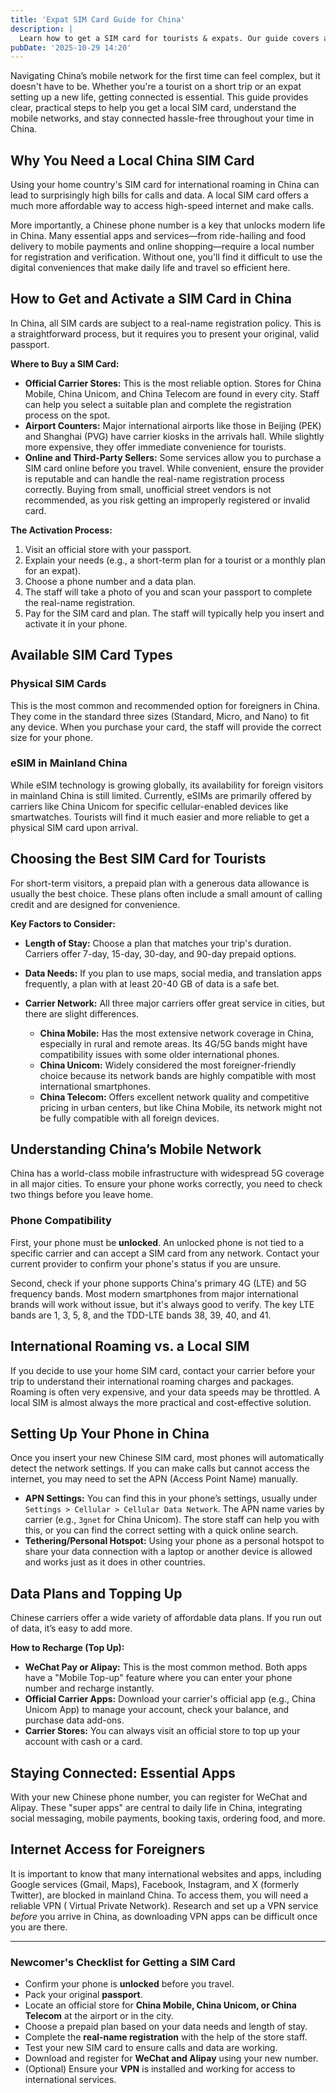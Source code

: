```yaml
---
title: 'Expat SIM Card Guide for China'
description: |
  Learn how to get a SIM card for tourists & expats. Our guide covers activation, data plans, and mobile networks. 
pubDate: '2025-10-29 14:20'
---
```



Navigating China’s mobile network for the first time can feel complex, but it doesn't have to be. Whether you're a
tourist on a short trip or an expat setting up a new life, getting connected is essential. This guide provides clear,
practical steps to help you get a local SIM card, understand the mobile networks, and stay connected hassle-free
throughout your time in China.

## Why You Need a Local China SIM Card

Using your home country's SIM card for international roaming in China can lead to surprisingly high bills for calls and
data. A local SIM card offers a much more affordable way to access high-speed internet and make calls.

More importantly, a Chinese phone number is a key that unlocks modern life in China. Many essential apps and
services—from ride-hailing and food delivery to mobile payments and online shopping—require a local number for
registration and verification. Without one, you'll find it difficult to use the digital conveniences that make daily
life and travel so efficient here.

## How to Get and Activate a SIM Card in China

In China, all SIM cards are subject to a real-name registration policy. This is a straightforward process, but it
requires you to present your original, valid passport.

**Where to Buy a SIM Card:**

- **Official Carrier Stores:** This is the most reliable option. Stores for China Mobile, China Unicom, and China
  Telecom are found in every city. Staff can help you select a suitable plan and complete the registration process on
  the spot.
- **Airport Counters:** Major international airports like those in Beijing (PEK) and Shanghai (PVG) have carrier kiosks
  in the arrivals hall. While slightly more expensive, they offer immediate convenience for tourists.
- **Online and Third-Party Sellers:** Some services allow you to purchase a SIM card online before you travel. While
  convenient, ensure the provider is reputable and can handle the real-name registration process correctly. Buying from
  small, unofficial street vendors is not recommended, as you risk getting an improperly registered or invalid card.

**The Activation Process:**

1. Visit an official store with your passport.
2. Explain your needs (e.g., a short-term plan for a tourist or a monthly plan for an expat).
3. Choose a phone number and a data plan.
4. The staff will take a photo of you and scan your passport to complete the real-name registration.
5. Pay for the SIM card and plan. The staff will typically help you insert and activate it in your phone.

## Available SIM Card Types

### Physical SIM Cards

This is the most common and recommended option for foreigners in China. They come in the standard three sizes (Standard,
Micro, and Nano) to fit any device. When you purchase your card, the staff will provide the correct size for your phone.

### eSIM in Mainland China

While eSIM technology is growing globally, its availability for foreign visitors in mainland China is still limited.
Currently, eSIMs are primarily offered by carriers like China Unicom for specific cellular-enabled devices like
smartwatches. Tourists will find it much easier and more reliable to get a physical SIM card upon arrival.

## Choosing the Best SIM Card for Tourists

For short-term visitors, a prepaid plan with a generous data allowance is usually the best choice. These plans often
include a small amount of calling credit and are designed for convenience.

**Key Factors to Consider:**

- **Length of Stay:** Choose a plan that matches your trip's duration. Carriers offer 7-day, 15-day, 30-day, and 90-day
  prepaid options.

- **Data Needs:** If you plan to use maps, social media, and translation apps frequently, a plan with at least 20-40 GB
  of data is a safe bet.

- **Carrier Network:** All three major carriers offer great service in cities, but there are slight differences.

    - **China Mobile:** Has the most extensive network coverage in China, especially in rural and remote areas. Its
      4G/5G bands might have compatibility issues with some older international phones.
    - **China Unicom:** Widely considered the most foreigner-friendly choice because its network bands are highly
      compatible with most international smartphones.
    - **China Telecom:** Offers excellent network quality and competitive pricing in urban centers, but like China
      Mobile, its network might not be fully compatible with all foreign devices.

## Understanding China’s Mobile Network

China has a world-class mobile infrastructure with widespread 5G coverage in all major cities. To ensure your phone
works correctly, you need to check two things before you leave home.

### Phone Compatibility

First, your phone must be **unlocked**. An unlocked phone is not tied to a specific carrier and can accept a SIM card
from any network. Contact your current provider to confirm your phone's status if you are unsure.

Second, check if your phone supports China's primary 4G (LTE) and 5G frequency bands. Most modern smartphones from major
international brands will work without issue, but it's always good to verify. The key LTE bands are 1, 3, 5, 8, and the
TDD-LTE bands 38, 39, 40, and 41.

## International Roaming vs. a Local SIM

If you decide to use your home SIM card, contact your carrier before your trip to understand their international roaming
charges and packages. Roaming is often very expensive, and your data speeds may be throttled. A local SIM is almost
always the more practical and cost-effective solution.

## Setting Up Your Phone in China

Once you insert your new Chinese SIM card, most phones will automatically detect the network settings. If you can make
calls but cannot access the internet, you may need to set the APN (Access Point Name) manually.

- **APN Settings:** You can find this in your phone’s settings, usually
  under `Settings > Cellular > Cellular Data Network`. The APN name varies by carrier (e.g., `3gnet` for China Unicom).
  The store staff can help you with this, or you can find the correct setting with a quick online search.
- **Tethering/Personal Hotspot:** Using your phone as a personal hotspot to share your data connection with a laptop or
  another device is allowed and works just as it does in other countries.

## Data Plans and Topping Up

Chinese carriers offer a wide variety of affordable data plans. If you run out of data, it’s easy to add more.

**How to Recharge (Top Up):**

- **WeChat Pay or Alipay:** This is the most common method. Both apps have a "Mobile Top-up" feature where you can enter
  your phone number and recharge instantly.
- **Official Carrier Apps:** Download your carrier's official app (e.g., China Unicom App) to manage your account, check
  your balance, and purchase data add-ons.
- **Carrier Stores:** You can always visit an official store to top up your account with cash or a card.

## Staying Connected: Essential Apps

With your new Chinese phone number, you can register for WeChat and Alipay. These "super apps" are central to daily life
in China, integrating social messaging, mobile payments, booking taxis, ordering food, and more.

## Internet Access for Foreigners

It is important to know that many international websites and apps, including Google services (Gmail, Maps), Facebook,
Instagram, and X (formerly Twitter), are blocked in mainland China. To access them, you will need a reliable VPN (
Virtual Private Network). Research and set up a VPN service *before* you arrive in China, as downloading VPN apps can be
difficult once you are there.

---

### Newcomer's Checklist for Getting a SIM Card

- Confirm your phone is **unlocked** before you travel.
- Pack your original **passport**.
- Locate an official store for **China Mobile, China Unicom, or China Telecom** at the airport or in the city.
- Choose a prepaid plan based on your data needs and length of stay.
- Complete the **real-name registration** with the help of the store staff.
- Test your new SIM card to ensure calls and data are working.
- Download and register for **WeChat and Alipay** using your new number.
- (Optional) Ensure your **VPN** is installed and working for access to international services.


